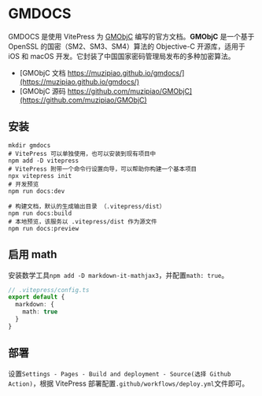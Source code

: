 # GMDOCS

GMDOCS 是使用 VitePress 为 [GMObjC](https://github.com/muzipiao/GMObjC) 编写的官方文档。**GMObjC** 是一个基于 OpenSSL 的国密（SM2、SM3、SM4）算法的 Objective-C 开源库，适用于 iOS 和 macOS 开发。它封装了中国国家密码管理局发布的多种加密算法。

- [GMObjC 文档 https://muzipiao.github.io/gmdocs/](https://muzipiao.github.io/gmdocs/)
- [GMObjC 源码 https://github.com/muzipiao/GMObjC](https://github.com/muzipiao/GMObjC)

## 安装

```shell
mkdir gmdocs
# VitePress 可以单独使用，也可以安装到现有项目中
npm add -D vitepress
# VitePress 附带一个命令行设置向导，可以帮助你构建一个基本项目
npx vitepress init
# 开发预览
npm run docs:dev

# 构建文档，默认的生成输出目录 （.vitepress/dist）
npm run docs:build
# 本地预览，该服务以 .vitepress/dist 作为源文件
npm run docs:preview
```

## 启用 math

安装数学工具`npm add -D markdown-it-mathjax3`，并配置`math: true`。

```ts
// .vitepress/config.ts
export default {
  markdown: {
    math: true
  }
}
```

## 部署

设置`Settings - Pages - Build and deployment - Source(选择 Github Action)`，根据 VitePress 部署配置`.github/workflows/deploy.yml`文件即可。
